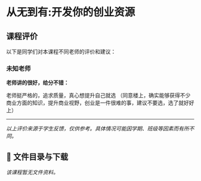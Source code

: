 # 从无到有:开发你的创业资源

## 课程评价

以下是同学们对本课程不同老师的评价和建议：

### 未知老师

**老师讲的很好，给分不错：**

老师挺严格的，追求质量，真心想提升自己就选 （同意楼上，确实能够获得不少商业方面的知识，提升商业视野，创业是一件很难的事，建议不要选，选了就好好上）

---

*以上评价来源于学生反馈，仅供参考。具体情况可能因学期、班级等因素而有所不同。*
## 📄 文件目录与下载

_该课程暂无文件资料。_
